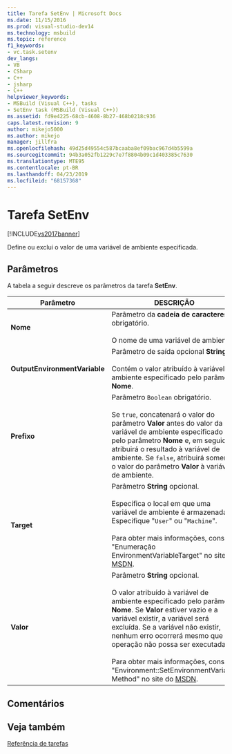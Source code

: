 ```yaml
---
title: Tarefa SetEnv | Microsoft Docs
ms.date: 11/15/2016
ms.prod: visual-studio-dev14
ms.technology: msbuild
ms.topic: reference
f1_keywords:
- vc.task.setenv
dev_langs:
- VB
- CSharp
- C++
- jsharp
- C++
helpviewer_keywords:
- MSBuild (Visual C++), tasks
- SetEnv task (MSBuild (Visual C++))
ms.assetid: fd9e4225-68cb-4608-8b27-468b0218c936
caps.latest.revision: 9
author: mikejo5000
ms.author: mikejo
manager: jillfra
ms.openlocfilehash: 49d25d49554c587bcaaba8ef09bac967d4b5599a
ms.sourcegitcommit: 94b3a052fb1229c7e7f8804b09c1d403385c7630
ms.translationtype: MTE95
ms.contentlocale: pt-BR
ms.lasthandoff: 04/23/2019
ms.locfileid: "68157368"
---
```

# <a name="setenv-task"></a>Tarefa SetEnv
[!INCLUDE[vs2017banner](../includes/vs2017banner.md)]

Define ou exclui o valor de uma variável de ambiente especificada.  
  
## <a name="parameters"></a>Parâmetros  
 A tabela a seguir descreve os parâmetros da tarefa **SetEnv**.  
  
|Parâmetro|DESCRIÇÃO|  
|---------------|-----------------|  
|**Nome**|Parâmetro da **cadeia de caracteres** obrigatório.<br /><br /> O nome de uma variável de ambiente.|  
|**OutputEnvironmentVariable**|Parâmetro de saída opcional **String**.<br /><br /> Contém o valor atribuído à variável de ambiente especificado pelo parâmetro **Nome**.|  
|**Prefixo**|Parâmetro `Boolean` obrigatório.<br /><br /> Se `true`, concatenará o valor do parâmetro **Valor** antes do valor da variável de ambiente especificado pelo parâmetro **Nome** e, em seguida, atribuirá o resultado à variável de ambiente. Se `false`, atribuirá somente o valor do parâmetro **Valor** à variável de ambiente.|  
|**Target**|Parâmetro **String** opcional.<br /><br /> Especifica o local em que uma variável de ambiente é armazenada. Especifique "`User`" ou "`Machine`".<br /><br /> Para obter mais informações, consulte "Enumeração EnvironmentVariableTarget" no site do [MSDN](http://go.microsoft.com/fwlink/?LinkId=737).|  
|**Valor**|Parâmetro **String** opcional.<br /><br /> O valor atribuído à variável de ambiente especificado pelo parâmetro **Nome**. Se **Valor** estiver vazio e a variável existir, a variável será excluída. Se a variável não existir, nenhum erro ocorrerá mesmo que a operação não possa ser executada.<br /><br /> Para obter mais informações, consulte "Environment::SetEnvironmentVariable Method" no site do [MSDN](http://go.microsoft.com/fwlink/?LinkId=737).|  
  
## <a name="remarks"></a>Comentários  
  
## <a name="see-also"></a>Veja também  
 [Referência de tarefas](../msbuild/msbuild-task-reference.md)
